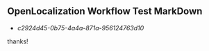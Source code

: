 ## OpenLocalization Workflow Test MarkDown
* *c2924d45-0b75-4a4a-871a-956124763d10*
 
thanks!

<!--HONumber=Oct16_HO4-->



